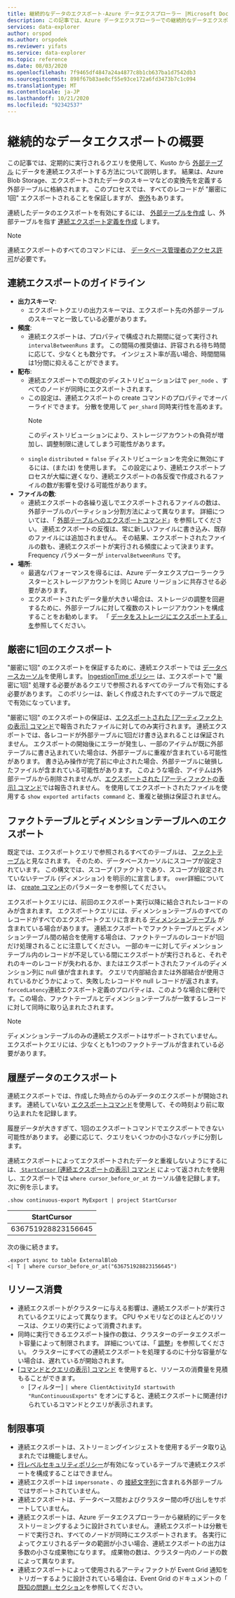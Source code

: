 ```yaml
---
title: 継続的なデータのエクスポート-Azure データエクスプローラー |Microsoft Docs
description: この記事では、Azure データエクスプローラーでの継続的なデータエクスポートについて説明します。
services: data-explorer
author: orspod
ms.author: orspodek
ms.reviewer: yifats
ms.service: data-explorer
ms.topic: reference
ms.date: 08/03/2020
ms.openlocfilehash: 7f9465df4847a24a4877c8b1cb637ba1d7542db3
ms.sourcegitcommit: 898f67b83ae8cf55e93ce172a6fd3473b7c1c094
ms.translationtype: MT
ms.contentlocale: ja-JP
ms.lasthandoff: 10/21/2020
ms.locfileid: "92342537"
---
```

# <a name="continuous-data-export-overview"></a>継続的なデータエクスポートの概要

この記事では、定期的に実行されるクエリを使用して、Kusto から [外部テーブル](../external-table-commands.md) にデータを連続エクスポートする方法について説明します。 結果は、Azure Blob Storage、エクスポートされたデータのスキーマなどの変換先を定義する外部テーブルに格納されます。 このプロセスでは、すべてのレコードが "厳密に1回" エクスポートされることを保証しますが、 [例外](#exactly-once-export)もあります。 

連続したデータのエクスポートを有効にするには、 [外部テーブルを作成](../external-tables-azurestorage-azuredatalake.md#create-or-alter-external-table) し、外部テーブルを指す [連続エクスポート定義を作成](create-alter-continuous.md) します。 

> [!NOTE]
> 連続エクスポートのすべてのコマンドには、 [データベース管理者のアクセス許可](../access-control/role-based-authorization.md)が必要です。

## <a name="continuous-export-guidelines"></a>連続エクスポートのガイドライン

* **出力スキーマ**:
  * エクスポートクエリの出力スキーマは、エクスポート先の外部テーブルのスキーマと一致している必要があります。 
* **頻度**:
  * 連続エクスポートは、プロパティで構成された期間に従って実行され `intervalBetweenRuns` ます。 この間隔の推奨値は、許容される待ち時間に応じて、少なくとも数分です。 インジェスト率が高い場合、時間間隔は1分間に抑えることができます。
* **配布**:
  * 連続エクスポートでの既定のディストリビューションはで `per_node` 、すべてのノードが同時にエクスポートされます。 
  * この設定は、連続エクスポートの create コマンドのプロパティでオーバーライドできます。 分散を使用して `per_shard` 同時実行性を高めます。
    > [!NOTE]
    > このディストリビューションにより、ストレージアカウントの負荷が増加し、調整制限に達してしまう可能性があります。 
  * `single` `distributed` = `false` ディストリビューションを完全に無効にするには、(または) を使用します。 この設定により、連続エクスポートプロセスが大幅に遅くなり、連続エクスポートの各反復で作成されるファイルの数が影響を受ける可能性があります。 
* **ファイルの数**:
  * 連続エクスポートの各繰り返しでエクスポートされるファイルの数は、外部テーブルのパーティション分割方法によって異なります。 詳細については、「 [外部テーブルへのエクスポートコマンド](export-data-to-an-external-table.md#number-of-files)」を参照してください。 連続エクスポートの反復は、常に新しいファイルに書き込み、既存のファイルには追加されません。 その結果、エクスポートされたファイルの数も、連続エクスポートが実行される頻度によって決まります。 Frequency パラメーターが `intervalBetweenRuns` です。
* **場所**:
  * 最適なパフォーマンスを得るには、Azure データエクスプローラークラスターとストレージアカウントを同じ Azure リージョンに共存させる必要があります。
  * エクスポートされたデータ量が大きい場合は、ストレージの調整を回避するために、外部テーブルに対して複数のストレージアカウントを構成することをお勧めします。 「 [データをストレージにエクスポートする」を](export-data-to-storage.md#known-issues)参照してください。

## <a name="exactly-once-export"></a>厳密に1回のエクスポート

"厳密に1回" のエクスポートを保証するために、連続エクスポートでは [データベースカーソル](../databasecursor.md)を使用します。 [IngestionTime ポリシー](../ingestiontime-policy.md) は、エクスポートで "厳密に1回" 処理する必要があるクエリで参照されるすべてのテーブルで有効にする必要があります。 このポリシーは、新しく作成されたすべてのテーブルで既定で有効になっています。

"厳密に1回" のエクスポートの保証は、[エクスポートされた [アーティファクトの表示] コマンド](show-continuous-artifacts.md)で報告されたファイルに対してのみ実行されます。 連続エクスポートでは、各レコードが外部テーブルに1回だけ書き込まれることは保証されません。 エクスポートの開始後にエラーが発生し、一部のアイテムが既に外部テーブルに書き込まれていた場合は、外部テーブルに重複が含まれている可能性があります。 書き込み操作が完了前に中止された場合、外部テーブルに破損したファイルが含まれている可能性があります。 このような場合、アイテムは外部テーブルから削除されませんが、[エクスポートされた [アーティファクトの表示] コマンド](show-continuous-artifacts.md)では報告されません。 を使用してエクスポートされたファイルを使用する `show exported artifacts command` と、重複と破損は保証されません。

## <a name="export-to-fact-and-dimension-tables"></a>ファクトテーブルとディメンションテーブルへのエクスポート

既定では、エクスポートクエリで参照されるすべてのテーブルは、 [ファクトテーブル](../../concepts/fact-and-dimension-tables.md)と見なされます。 そのため、データベースカーソルにスコープが設定されています。 この構文では、スコープ (ファクト) であり、スコープが設定されていないテーブル (ディメンション) を明示的に宣言します。 `over`詳細については、 [create コマンド](create-alter-continuous.md)のパラメーターを参照してください。

エクスポートクエリには、前回のエクスポート実行以降に結合されたレコードのみが含まれます。 エクスポートクエリには、ディメンションテーブルのすべてのレコードがすべてのエクスポートクエリに含まれる [ディメンションテーブル](../../concepts/fact-and-dimension-tables.md) が含まれている場合があります。 連続エクスポートでファクトテーブルとディメンションテーブル間の結合を使用する場合は、ファクトテーブルのレコードが1回だけ処理されることに注意してください。 一部のキーに対してディメンションテーブル内のレコードが不足している間にエクスポートが実行されると、それぞれのキーのレコードが失われるか、またはエクスポートされたファイルのディメンション列に null 値が含まれます。 クエリで内部結合または外部結合が使用されているかどうかによって、失敗したレコードや null レコードが返されます。 `forcedLatency`連続エクスポート定義のプロパティは、このような場合に便利です。この場合、ファクトテーブルとディメンションテーブルが一致するレコードに対して同時に取り込まれたされます。

> [!NOTE]
> ディメンションテーブルのみの連続エクスポートはサポートされていません。 エクスポートクエリには、少なくとも1つのファクトテーブルが含まれている必要があります。

## <a name="exporting-historical-data"></a>履歴データのエクスポート

連続エクスポートでは、作成した時点からのみデータのエクスポートが開始されます。 連続していない [エクスポートコマンド](export-data-to-an-external-table.md)を使用して、その時刻より前に取り込まれたを記録します。 

履歴データが大きすぎて、1回のエクスポートコマンドでエクスポートできない可能性があります。 必要に応じて、クエリをいくつかの小さなバッチに分割します。 

連続エクスポートによってエクスポートされたデータと重複しないようにするには、[ `StartCursor` [連続エクスポートの表示] コマンド](show-continuous-export.md) によって返されたを使用し、エクスポートでは `where cursor_before_or_at` カーソル値を記録します。 次に例を示します。

```kusto
.show continuous-export MyExport | project StartCursor
```

| StartCursor        |
|--------------------|
| 636751928823156645 |

次の後に続きます。 

```kusto
.export async to table ExternalBlob
<| T | where cursor_before_or_at("636751928823156645")
```

## <a name="resource-consumption"></a>リソース消費

* 連続エクスポートがクラスターに与える影響は、連続エクスポートが実行されているクエリによって異なります。 CPU やメモリなどのほとんどのリソースは、クエリの実行によって消費されます。 
* 同時に実行できるエクスポート操作の数は、クラスターのデータエクスポート容量によって制限されます。 詳細については、「 [調整](../../management/capacitypolicy.md#throttling)」を参照してください。 クラスターにすべての連続エクスポートを処理するのに十分な容量がない場合は、遅れているが開始されます。
* [ [コマンドとクエリの表示] コマンド](../commands-and-queries.md) を使用すると、リソースの消費量を見積もることができます。 
  * [フィルター] `| where ClientActivityId startswith "RunContinuousExports"` をオンにすると、連続エクスポートに関連付けられているコマンドとクエリが表示されます。

## <a name="limitations"></a>制限事項

* 連続エクスポートは、ストリーミングインジェストを使用するデータ取り込まれたでは機能しません。 
* [行レベルセキュリティポリシー](../../management/rowlevelsecuritypolicy.md)が有効になっているテーブルで連続エクスポートを構成することはできません。
* 連続エクスポートは `impersonate` 、の [接続文字列](../../api/connection-strings/storage.md)に含まれる外部テーブルではサポートされていません。
* 連続エクスポートは、データベース間およびクラスター間の呼び出しをサポートしていません。
* 連続エクスポートは、Azure データエクスプローラーから継続的にデータをストリーミングするように設計されていません。 連続エクスポートは分散モードで実行され、すべてのノードが同時にエクスポートされます。 各実行によってクエリされるデータの範囲が小さい場合、連続エクスポートの出力は多数の小さな成果物になります。 成果物の数は、クラスター内のノードの数によって異なります。
* 連続エクスポートによって使用されるアーティファクトが Event Grid 通知をトリガーするように設計されている場合は、Event Grid のドキュメントの「 [既知の問題」セクション](../../../ingest-data-event-grid-overview.md#known-event-grid-issues)を参照してください。
